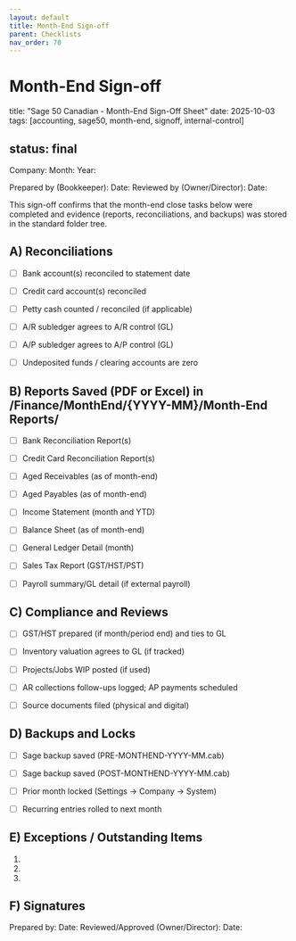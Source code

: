 ```yaml
---
layout: default
title: Month-End Sign-off
parent: Checklists
nav_order: 70
---
```

# Month-End Sign-off

title: "Sage 50 Canadian - Month-End Sign-Off Sheet"
date: 2025-10-03
tags: [accounting, sage50, month-end, signoff, internal-control]

## status: final

Company:                             Month:                  Year:

Prepared by (Bookkeeper):                           Date:
Reviewed by (Owner/Director):                       Date:

This sign-off confirms that the month-end close tasks below were completed and evidence (reports, reconciliations, and backups) was stored in the standard folder tree.

## A) Reconciliations

- [ ] Bank account(s) reconciled to statement date

- [ ] Credit card account(s) reconciled

- [ ] Petty cash counted / reconciled (if applicable)

- [ ] A/R subledger agrees to A/R control (GL)

- [ ] A/P subledger agrees to A/P control (GL)

- [ ] Undeposited funds / clearing accounts are zero

## B) Reports Saved (PDF or Excel) in /Finance/MonthEnd/{YYYY-MM}/Month-End Reports/

- [ ] Bank Reconciliation Report(s)

- [ ] Credit Card Reconciliation Report(s)

- [ ] Aged Receivables (as of month-end)

- [ ] Aged Payables (as of month-end)

- [ ] Income Statement (month and YTD)

- [ ] Balance Sheet (as of month-end)

- [ ] General Ledger Detail (month)

- [ ] Sales Tax Report (GST/HST/PST)

- [ ] Payroll summary/GL detail (if external payroll)

## C) Compliance and Reviews

- [ ] GST/HST prepared (if month/period end) and ties to GL

- [ ] Inventory valuation agrees to GL (if tracked)

- [ ] Projects/Jobs WIP posted (if used)

- [ ] AR collections follow-ups logged; AP payments scheduled

- [ ] Source documents filed (physical and digital)

## D) Backups and Locks

- [ ] Sage backup saved (PRE-MONTHEND-YYYY-MM.cab)

- [ ] Sage backup saved (POST-MONTHEND-YYYY-MM.cab)

- [ ] Prior month locked (Settings -> Company -> System)

- [ ] Recurring entries rolled to next month

## E) Exceptions / Outstanding Items

1.
2.

3.

## F) Signatures

Prepared by:                               Date:
Reviewed/Approved (Owner/Director):        Date:
